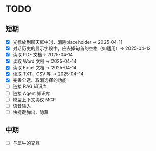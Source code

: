 # TODO

## 短期
- [x] 光标放到聊天框中时，消除placeholder → 2025-04-11
- [x] 对话历史的显示字段中，应去掉句首的空格（如适用）→ 2025-04-12
- [x] 读取 PDF 文档→ 2025-04-14
- [x] 读取 Word 文档 → 2025-04-14
- [x] 读取 Excel 文档 → 2025-04-14
- [x] 读取 TXT、CSV 等 → 2025-04-14
- [x] 完善全选、取消选择的功能
- [ ] 链接 RAG 知识库
- [ ] 链接 Agent 知识库
- [ ] 模型上下文协议 MCP 
- [ ] 语音输入
- [ ] 快捷键弹出、隐藏

## 中期
- [ ] 与犀牛的交互